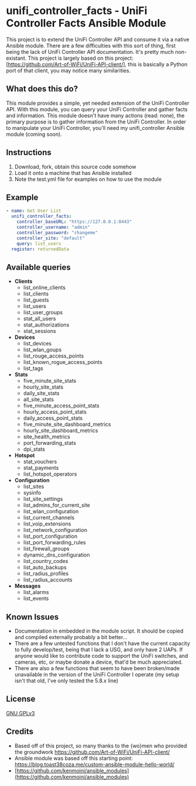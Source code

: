 # unifi_controller_facts - UniFi Controller Facts Ansible Module

This project is to extend the UniFi Controller API and consume it via a native Ansible module.
There are a few difficulties with this sort of thing, first being the lack of UniFi Controller API documentation.  It's pretty much non-existant.  This project is largely based on this project: [https://github.com/Art-of-WiFi/UniFi-API-client/], this is basically a Python port of that client, you may notice many similarities.

## What does this do?
This module provides a simple, yet needed extension of the UniFi Controller API.  With this module, you can query your UniFi Controller and gather facts and information.  This module doesn't have many actions (read: none), the primary purpose is to gather information from the UniFi Controller.  In order to manipulate your UniFi Controller, you'll need my unifi_controller Ansible module (coming soon).

## Instructions
1) Download, fork, obtain this source code somehow
2) Load it onto a machine that has Ansible installed
3) Note the test.yml file for examples on how to use the module

## Example

```yaml
- name: Get User List
  unifi_controller_facts:
    controller_baseURL: "https://127.0.0.1:8443"
    controller_username: "admin"
    controller_password: "changeme"
    controller_site: "default"
    query: list_users
  register: returnedData
```

## Available queries
* **Clients**
  * list_online_clients
  * list_clients
  * list_guests
  * list_users
  * list_user_groups
  * stat_all_users
  * stat_authorizations
  * stat_sessions
* **Devices**
  * list_devices
  * list_wlan_goups
  * list_rouge_access_points
  * list_known_rogue_access_points
  * list_tags
* **Stats**
  * five_minute_site_stats
  * hourly_site_stats
  * daily_site_stats
  * all_site_stats
  * five_minute_access_point_stats
  * hourly_access_point_stats
  * daily_access_point_stats
  * five_minute_site_dashboard_metrics
  * hourly_site_dashboard_metrics
  * site_health_metrics
  * port_forwarding_stats
  * dpi_stats
* **Hotspot**
  * stat_vouchers
  * stat_payments
  * list_hotspot_operators
* **Configuration**
  * list_sites
  * sysinfo
  * list_site_settings
  * list_admins_for_current_site
  * list_wlan_configuration
  * list_current_channels
  * list_voip_extensions
  * list_network_configuration
  * list_port_configuration
  * list_port_forwarding_rules
  * list_firewall_groups
  * dynamic_dns_configuration
  * list_country_codes
  * list_auto_backups
  * list_radius_profiles
  * list_radius_accounts
* **Messages**
  * list_alarms
  * list_events


## Known Issues
* Documentation in embedded in the module script.  It should be copied and compiled externally probably a bit better...
* There are a few untested functions that I don't have the current capacity to fully develop/test, being that I lack a USG, and only have 2 UAPs.  If anyone would like to contribute code to support the UniFi switches, and cameras, etc, or maybe donate a device, that'd be much appreciated.
* There are also a few functions that seem to have been broken/made unavailable in the version of the UniFi Controller I operate (my setup isn't that old, I've only tested the 5.8.x line)

## License
[GNU GPLv3](LICENSE.md)

## Credits
* Based off of this project, so many thanks to the {wo}men who provided the groundwork https://github.com/Art-of-WiFi/UniFi-API-client/
* Ansible module was based off this starting point: https://blog.toast38coza.me/custom-ansible-module-hello-world/
* [https://github.com/kenmoini/ansible_modules](https://github.com/kenmoini/ansible_modules)
